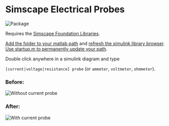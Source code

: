 # Simscape Electrical Probes

![Package](https://www.murphyengineer.com/images/simutil/simscape_electrical_probes.png "Package")

Requires the [Simscape Foundation Libraries](https://www.mathworks.com/help/physmod/simscape/ug/introducing-the-simscape-block-libraries.html).

[Add the folder to your matlab path](https://www.mathworks.com/help/matlab/ref/addpath.html) and [refresh the simulink library browser](https://www.mathworks.com/help/simulink/gui/use-the-library-browser.html). 
[Use startup.m to permanently update your path](https://www.mathworks.com/help/matlab/ref/startup.html).

Double click anywhere in a simulink diagram and type

`[current|voltage|resistance] probe` (or `ammeter`, `voltmeter`, `ohmmeter`).

### Before:
![Without current probe](https://www.murphyengineer.com/images/simutil/simscape_currentprobe_before.png "Before")

### After:
![With current probe](https://www.murphyengineer.com/images/simutil/simscape_currentprobe_after.png "After")
